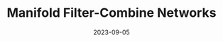 ---
title: "Manifold Filter-Combine Networks"
collection: pubP
# url: /publications/measure-space-scattering
excerpt: ''
date: 2023-09-05
venue: 'arXiv preprint'
paperurl: 'https://doi.org/10.48550/arXiv.2307.04056'
citation: 'Chew, J.A., De Brouwer, E., Krishnaswamy, S., Needell, D., Perlmutter, M. Submitted for publication, 2023.'
---